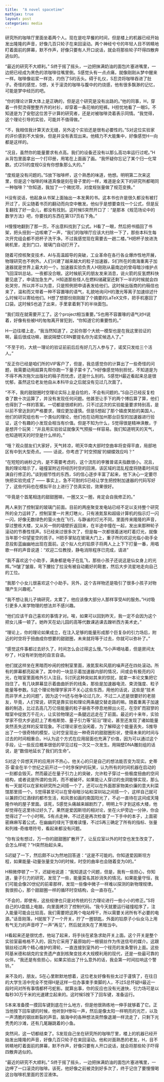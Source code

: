 ```yaml
---
title:  "A novel spacetime"
mathjax: true
layout: post
categories: media
---
```


研究所的咖啡厅里面坐着两个人。现在是吃早餐的时间，但是楼上的机器已经开始发出隆隆的声音，好像几百只轮子在来回滚动。两个神经兮兮的年轻人目不转睛地盯着面前的屏幕，默不作声，好像只要有人开口说话，就会将那些轮子吓得四散奔逃似的。

“最近的研究不大顺利。” S终于摇了摇头，一边把抹满奶油的面包片塞进嘴里，一边把已经成为黑色的浓咖啡往嘴里倒。S感觉头有一点点痛，就像刚刚从梦中醒来一样。咖啡像岩浆一样烫，灼伤了S的舌头。碍于礼仪，S忍烫将咖啡吞进了肚子。奇怪的感觉，S想，关于滚烫的咖啡与腹中的灼烧感，他有很多飘渺的记忆，可能是梦中经历的吧。

“你的理论计算大体上是正确的，但是这个研究是没有出路的。”他的同事，H，穿着一件熨烫得整整齐齐的衬衫，却穿着一条花哨的短裤。H担忧地看了一眼S，不知道是为了安慰这位苦于计算的研究者，还是对被咖啡烫着表示同情。“我觉得，这个理论引导的实验，可能并不值得做。”


“不，我相信我计算天衣无缝，另外这个实验还是很有必要性的。”S对这位实验家的评价感到不大愉快，但是并没有表现出来。他精力不大能集中，好像感觉H一向都是这样的。

“况且，虽然你的能量要求有点高。我们的设备还没有以那么高功率运行过呢。”H从背包里面拿出一个打印册，用笔在上面画了画。“我怀疑你忘记了某个归一化常数。式(25)的度规G没有你想象那么大的。”

“度规是没有问题的。”S放下咖啡杯，这个熟悉的味道，他想。明明第二次来这里，但是这个咖啡的味道真像是刻在骨子里的一样，难道是全天下的研究所都喝同一种咖啡？“你知道，我加了一个微扰项，对度规张量做了规范变换。”

H没有说话，他起身从书架上面抽出一本发黄的书。这本书也许是很久都没有被打开过了，灰尘随着书页的翻动而向空中散发。他似乎是想要查找一个公式，但是反复翻找了好一会儿，都没有找到。这时候S突然开口了：“是那本《规范场论中的数学方法》吧，你要找的东西在第137页右下角。”

H慢慢地翻到了那一页，不出意料找到了公式。H看了一眼，然后把书插回了书架，把头扭到一边咳嗽了一声，“我们的咖啡厅应该大扫除一下了，那些本科生每次开完组会都不把杯子洗干净。不过我感觉现在需要去一趟二楼。”H把杯子放进洗碗机里，走到门口，玻璃门自动打开了。

随着可控核聚变技术、AI与高温超导的突破，工业革命在各行各业爆炸性地开展，物理研究也不例外。人们兴建了越来越大的粒子加速器，S们所在的南海重离子加速器就是世界上最大的一个。加速器实验负责人H刚刚从最南边的曾母暗沙维护点飞回深圳总站，一夜都没合眼。这时候航天的朋友发来消息，说火箭的反氢燃料快要见底了，申请加急生产。H知道那些怪人在燃料储藏室还剩下一半的时候就会四处哭穷，所以并不以为意，只是照例把申请表发给他们。这时候出版商的约稿信也来了，温和而又带着一种不容置喙的语气，礼貌地询问H的激光等离子加速综述什么时候可以寄给他们。H想了想那份刚刚敲了个摘要的LaTeX文件，把手机塞回了口袋。这时候S也追了出来，手里拿着剩下的半块面包。

“我们现在就需要开工了。这个project相当重要。”S也用不容置喙的语气对H说着，好像有些被H的匆匆离开冒犯到，“你知道它的重要性的。”

H一边往楼上走，“我当然知道了，之前你那个大统一模型也是在我这里验证的啊，最后很成功嘛，据说隔壁CERN要提名你为诺奖候选人了。”

“不至于的，大统一理论的验证前前后后有好几万人参与了，诺奖只发给三个活人。”

“反正你已经是咱们所的VIP客户了，但是，我总感觉你的计算出了一些奇怪的问题，我需要动用超算先帮你跑一下量子蒙卡了。”H好像感觉特别担忧，不知道是为不得不再次拖欠出版社的稿子而忧虑，还是什么别的。S感觉H最近看起来总是很忧郁，虽然这位老友他自从本科毕业之后就没有见过几次面了。

“不不，我的甜甜圈时空理论实际上是自恰的，不会有问题的。”S自己已经反复检查了数十次运算了，并没有发现任何问题。他甚至让手下的两个博后算了算，他们也得到了一样的答案。一切都是很顺利的，只不过这次的实验能量要求特别高，是以前不曾达到的严格要求，理应更加谨慎。但是S想起了那个嬉皮笑脸的美国人，他们的研究组也有一个类似的理论，他们也在动用加州那台巨型的加速器进行验证，这个有趣的小发现会相当有价值。但是不知为什么，S觉得很是精神涣散，于是想开个玩笑：“并且用实验验证就像天气预报一样容易。我们知道明天的天气，也知道明天的时空是什么样的。”

“哦？观众朋友们大家好，天气转凉，明天华南大部时空曲率将变得平直，局部地区有中到大型奇点。—— 话说，你考虑了‘时空预报’的蝴蝶效应吗？”

“在短短的纳秒之内，是不需要考虑的，这个流形的李雅普诺夫指数很小。况且，我的理论暗示了，碰撞室附近将经历时空的回溯，该区域的混乱程度将随着时间反演自行修正的。”谈到细节性的东西，S的信心逐步丰富了起来，他下决心一定要尽快把实验完成了 —— 事实上，急不可耐的S已经让学生把控制加速器的代码写好了，这些代码也在模拟平台上进行了仿真实验，效果很好。

“毕竟是个首尾相连的甜甜圈嘛，一圈又又一圈，肯定会自我修正的。”

两人来到了控制室的玻璃门前面。目前的两座聚变发电站已经不足以支持整个研究所的全力运转了，控制室里一片黑灯瞎火，只有液氮泵和超级计算机的指示灯一闪一闪，好像无数绿色的萤火虫在飞行。与静谧的灯光不同，里面传来隆隆的声音，穿过整栋大楼，又从另一侧的墙壁折返回来，在半途中撞在一起，发出来那种轮子滚动的节奏性怪声。S已经来过很多次了，但是每一次都很着迷地盯着灯光，就像当年那个仰望星空的孩子。H把手掌贴在玻璃大门上，重子所的欢迎光临小助手全息投影蓝幽幽地出现在面前。这个拟人化的铅原子将两人上上下下打量一番，用唱歌一样的声音说道：“欢迎二位教授，静电消除程序已完成，请进”

“我不喜欢这个小助手，满身都是电子在乱飞，那些小孩子还说这是仙女身上的光辉。”H皱了皱眉，弯下腰拉了拉没有被自动戴好的鞋套，然后大步流星地走向自己的工位。

“我那个小女儿很喜欢这个小助手。另外，这个吉祥物还是吸引了很多小孩子对物理产生兴趣呢。”

“我不想让我儿子搞研究，太累了，他应该像大部分人那样享受AI的服务。”H对吸引更多人来学物理的想法并不感兴趣。

“他们应该干自己喜欢的事情才对。唉，如果可以回到昨天，我一定不会因为这个把女儿揍一顿了。她昨天在幼儿园的高等代数课逃课去蹭听西方美术史。”

“理论上，你的理论如果成立，在注入足够的能量形成那个巨复杂的引力场后，附近的时空将于扭曲成你想要的甜甜圈，未来就将等于过去，你就可以弥补了。”

“感觉这件事都过去好久了，时间怎么会过得这么慢。”S小声嘀咕着，但是房间太吵了，H没有听到他的自言自语。

他们就这样坐在黑暗而吵闹的控制室里面，液氮泵和风扇的噪声还在四处滚动。所有的屏幕都亮起来了。其中的一块显示着加速器内部的情况，间或会有极亮的闪光，在暗室里面格外引人注目。S讨厌这种突如其来的惊扰，就拿一本论文集把它挡住了。有几块屏幕显示着曲曲折折的线条，那些是加速器电流、束流强度、粒子能量等参数。S这个理论物理学家并不关心这些东西，用他的话说，这些是“技术而非学术上的问题”，因为这个H还与他争论过几次，不过二人还是很要好的老朋友，毕竟，人们常说，研究是靠实验和理论两条腿交替走路的嘛。随着重离子加速器的制造，比过去高几万亿倍能量的粒子昼夜不停息地擦出火花，在空旷而寂寥的暗室中绽放万千花火，让实验物理这一条腿远远走在了前面。最近的十来年，实验学家不但大步追赶上了希格斯势、量子引力等“前沿”理论，甚至还发现了诸如能量突然丢失这样的反常现象。不过理论家也没闲着，为了解释这个能量丢失，S推导出了一个很奇特的模型，让时空呈现出一种奇异的甜甜圈形状，使得未来的时间与过去的时间相重合。H认为这个方式在应用层面也充满了价值，因为可以通过这个手段，让一些反应概率很低的罕见过程一次又一次发生。用隔壁DNA雕刻组的话说，是“数倍地延长了我们的生命”。

S对这个异想天开的应用并不热心，他关心的只是自己的想法能否变为现实。史蒂芬·霍金在半个世纪之前开过一个时序保护的玩笑，认为所有的时间机器在启动的一刻都会毁灭。然而最近在量子引力上的突破，允许粒子穿过一些极度扭曲的空间结构，或者说是所谓的虫洞，而不被破坏。如果能让人穿过的虫洞能够实现，那么有一天就可以在家和研究所之间搭一个了，还可以在外面那家物美价廉的意大利菜馆那里搭一个。S觉得甚至可以在曾母暗沙站和深圳站之间搭一个，这样自己就可以兼顾灯红酒绿的都市生活，和风景如画的南国阳光了，不必一直待在这间成天隆隆作响的屋子里面。该死，S感觉头痛越来越剧烈了，明明上午才到这栋大楼，他却觉得在这里待过好久了。果然是爱因斯坦的相对论，坐在火炉旁边一分钟，你会觉得过了一个小时啊。S有点走神，不过还是再次检查了一下手中的本子，上面密密麻麻写着公式，在幽幽的绿光下很难读懂，不过S再三确定了所有的指标、张量和列维-奇维塔符号，看起来都没有问题。

“你有没有想过，万一你的甜甜圈扩散开了，让反应室以外的时空也发生改变了，会怎么样呢？”H突然抬起头来。

S迟疑了一下，然后颇不以为然地回答道：“这是不可能的。你知道爱因斯坦方程，如果能量-动量张量变为0的时候，时空的曲率也会随着变为0的。”

H稍微停顿了一下，迟疑地说道：“我知道这个问题，但是，我有一些担心，你知道，量子引力的研究，发现了一些，能量莫名其妙消失的情况。如果能量守恒，我们可能会像20世纪的前辈那样，发现一些像中微子一样难以探测的新物理规律。我很担心，那个甜甜圈一样的循环时空结构，会一直存在。”

“不会的，即使有，这些规律也只是对传统的引力理论进行一些小小的修正。”S将自己的U盘插上电脑，向里面拷贝了控制代码。“我今天就要运行碰撞程序了，注入能量可能会比较高，我们需要把这两个电站榨干，所以需要关闭所有不必要的电源。”话音刚落，H就按下了一个开关，拧了一圈钥匙，外面的铅原子小仙女马上用有气无力的声音哼了一声“再见”，然后就消失在了黑暗当中。

H看起来还是很忧虑，他站了起来，将手扶在紧急求助开关上面。这个开关是整个实验室最格格不入的，因为它采用了最原始的一根钢丝作为传送信号的媒介。这跟钢丝经过两个精心维护的滑轮，一直连接到室外的一个锃亮的发条警铃上面。这些阿基米德和胡克的宝贵遗产直到核聚变技术大规模利用的现代，还是一些最可靠的伙伴。“我还是有些担心，如果实验出了什么意外的话，我会第一时间拉响这个警铃。”

来不及的，朋友。S在心里默默地想着，这位老友好像有些太过于谨慎了，在往日的大学生活中完全不觉得H是这样一位办事束手束脚的人，不过S总怀疑H最近一段时间对所有事情都杯弓蛇影。就算出事，你的反应也没有光速快，引力场可是以每秒30万千米的光速建立起来的。这时候S按下了回车键，准备运行。

S本来准备摸一摸回车键到底在什么地方，但是他很熟练地一伸手就够着了它。正当他按下回车键的时候，他听到H惨叫一声，然后是像太阳一样明亮的光芒，以及一声清脆的钢丝断裂的声音。脑海中的各种想法突然像退潮一样流走了，只剩下光秃秃的沙滩，还有几尾蹦跳着的小鱼。

突然间，这一切都结束了。S发现自己坐在研究所的咖啡厅里，楼上的机器已经开始发出隆隆的声音，好像几百只轮子在来回滚动。他和对面熟悉的老友，H，目不转睛地盯着面前的屏幕，默不作声，好像只要有人开口说话，就会将那些轮子吓得四散奔逃似的。

“最近的研究不大顺利。” S终于摇了摇头，一边把抹满奶油的面包片塞进嘴里，一边呷了一口滚烫的咖啡。该死，他好像之前被烫到好多次了，终于记住了要慢慢喝这台咖啡机里面的苦涩液体。
